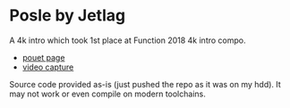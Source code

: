 # Posle by Jetlag
A 4k intro which took 1st place at Function 2018 4k intro compo.
- [pouet page](https://www.pouet.net/prod.php?which=78049)
- [video capture](https://youtu.be/UkBW83aws_Q)

Source code provided as-is (just pushed the repo as it was on my hdd). It may not work or even compile on modern toolchains.
